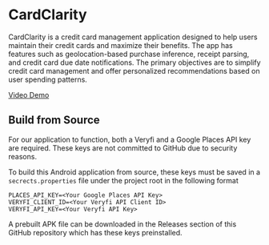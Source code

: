 # CardClarity
CardClarity is a credit card management application designed to help users maintain their 
credit cards and maximize their benefits. The app has features such as geolocation-based 
purchase inference, receipt parsing, and credit card due date notifications. The primary 
objectives are to simplify credit card management and offer personalized recommendations 
based on user spending patterns.

[Video Demo](https://youtu.be/RDbTogTmcc0)

## Build from Source
For our application to function, both a Veryfi and a Google Places API key are required.
These keys are not committed to GitHub due to security reasons.

To build this Android application from source, these keys must be saved in a `secrects.properties`
file under the project root in the following format
```
PLACES_API_KEY=<Your Google Places API Key>
VERYFI_CLIENT_ID=<Your Veryfi API Client ID>
VERYFI_API_KEY=<Your Veryfi API Key>
```

A prebuilt APK file can be downloaded in the Releases section of this GitHub repository which
has these keys preinstalled.
